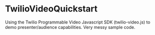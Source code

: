 # TwilioVideoQuickstart
Using the Twilio Programmable Video Javascript SDK (twilio-video.js) to demo presenter/audience capabilities.  Very messy sample code.
